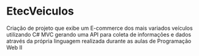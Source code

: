 # EtecVeiculos

Criação de projeto que exibe um E-commerce dos mais variados veículos utilizando C# MVC gerando uma API para coleta de informações e dados através da própria linguagem realizada durante as aulas de Programação Web II
